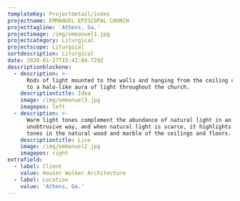 ```yaml
---
templateKey: Projectdetail/index
projectname: EMMANUEL EPISCOPAL CHURCH
projecttagline: 'Athens, Ga.'
projectimage: /img/emmanuel1.jpg
projectcategory: Liturgical
projectscope: Liturgical
sortdescription: Liturgical
date: 2020-01-27T15:42:04.729Z
descriptionblockone:
  - description: >-
      Rods of light mounted to the walls and hanging from the ceiling contribute
      to a halo-like aura of light throughout the church.
    descriptiontitle: Idea
    image: /img/emmanuel3.jpg
    imagepos: left
  - description: >-
      Warm light tones complement the abundance of natural light in an
      unobtrusive way, and when natural light is scarce, it highlights the earth
      tones in the natural wood and marble of the ceilings and floors.
    descriptiontitle: Live
    image: /img/emmanuel2.jpg
    imagepos: right
extrafield:
  - label: Client
    value: Houser Walker Architecture
  - label: Location
    value: 'Athens, Ga.'
---
```



